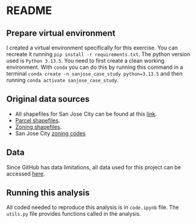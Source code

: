 
# README

## Prepare virtual environment
I created a virtual environment specifically for this exercise. You can recreate it running `pip install -r requirements.txt`. The python version used is `Python 3.13.5`. You need to first create a clean working environment. With `conda` you can do this by running this command in a terminal `conda create -n sanjose_case_study python=3.13.5` and then running `conda activate sanjose_case_study`. 

## Original data sources

- All shapefiles for San Jose City can be found at this [link](https://data.sanjoseca.gov/organization/maps-data). 
- [Parcel shapefiles](https://data.sanjoseca.gov/dataset/parcels/resource/3e23d2d0-e07d-4d13-addd-608cc3221bd5). 
- [Zoning shapefiles](https://data.sanjoseca.gov/dataset/zoning-districts/resource/3e2aacc3-f608-483e-85c6-f1be7e1e4995). 
- San Jose City [zoning codes](https://library.municode.com/ca/san_jose/codes/code_of_ordinances?nodeId=TIT20ZO_CH20.10GEPRZODI_20.10.060ZODIES)

## Data
Since GitHub has data limitations, all data used for this project can be accessed [here](https://drive.google.com/drive/folders/1rM17LTuIoiBh7mqlefV8dIxEGZeKY9fc?usp=sharing). 

## Running this analysis
All coded needed to reproduce this analysis is in `code.ipynb` file. The `utils.py` file provides functions called in the analysis. 
